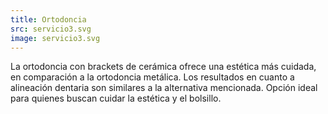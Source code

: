 ```yaml
---
title: Ortodoncia
src: servicio3.svg
image: servicio3.svg
--- 
```

La ortodoncia con brackets de cerámica ofrece una estética más cuidada, en comparación a la ortodoncia metálica. Los resultados en cuanto a alineación dentaria son similares a la alternativa mencionada. Opción ideal para quienes buscan cuidar la estética y el bolsillo.